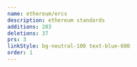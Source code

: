 ```yaml
---
name: ethereum/ercs
description: ethereum standards
additions: 203
deletions: 37
prs: 3
linkStyle: bg-neutral-100 text-blue-600
order: 1
---
```



